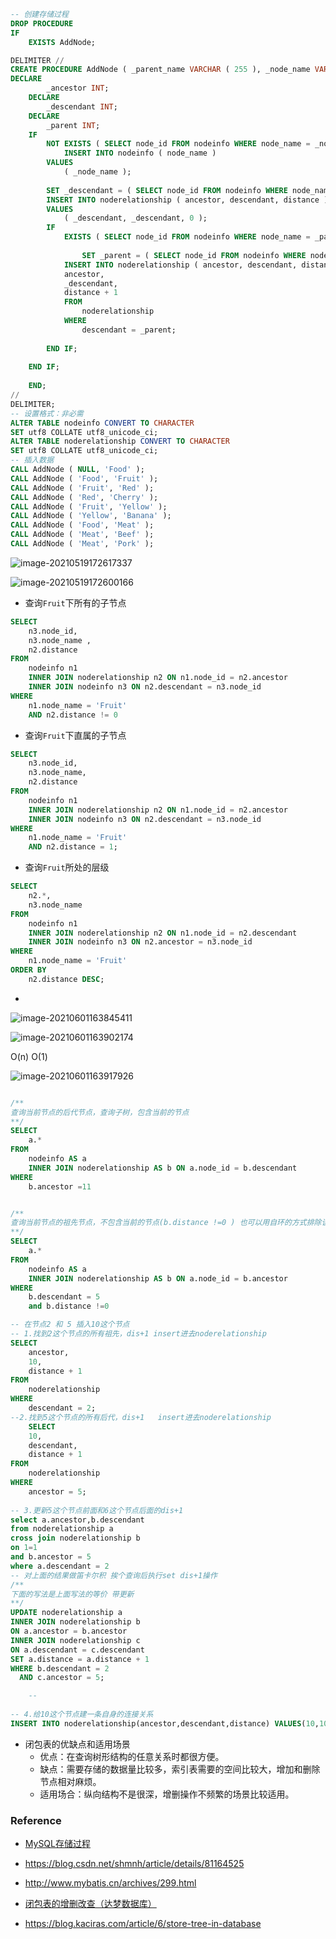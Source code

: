

```sql
-- 创建存储过程
DROP PROCEDURE
IF
	EXISTS AddNode;

DELIMITER //
CREATE PROCEDURE AddNode ( _parent_name VARCHAR ( 255 ), _node_name VARCHAR ( 255 ) ) BEGIN
DECLARE
		_ancestor INT;
	DECLARE
		_descendant INT;
	DECLARE
		_parent INT;
	IF
		NOT EXISTS ( SELECT node_id FROM nodeinfo WHERE node_name = _node_name ) THEN
			INSERT INTO nodeinfo ( node_name )
		VALUES
			( _node_name );
		
		SET _descendant = ( SELECT node_id FROM nodeinfo WHERE node_name = _node_name );
		INSERT INTO noderelationship ( ancestor, descendant, distance )
		VALUES
			( _descendant, _descendant, 0 );
		IF
			EXISTS ( SELECT node_id FROM nodeinfo WHERE node_name = _parent_name ) THEN
				
				SET _parent = ( SELECT node_id FROM nodeinfo WHERE node_name = _parent_name );
			INSERT INTO noderelationship ( ancestor, descendant, distance ) SELECT
			ancestor,
			_descendant,
			distance + 1 
			FROM
				noderelationship 
			WHERE
				descendant = _parent;
			
		END IF;
		
	END IF;
	
	END;
// 
DELIMITER;
-- 设置格式：非必需
ALTER TABLE nodeinfo CONVERT TO CHARACTER 
SET utf8 COLLATE utf8_unicode_ci;
ALTER TABLE noderelationship CONVERT TO CHARACTER 
SET utf8 COLLATE utf8_unicode_ci;
-- 插入数据
CALL AddNode ( NULL, 'Food' );
CALL AddNode ( 'Food', 'Fruit' );
CALL AddNode ( 'Fruit', 'Red' );
CALL AddNode ( 'Red', 'Cherry' );
CALL AddNode ( 'Fruit', 'Yellow' );
CALL AddNode ( 'Yellow', 'Banana' );
CALL AddNode ( 'Food', 'Meat' );
CALL AddNode ( 'Meat', 'Beef' );
CALL AddNode ( 'Meat', 'Pork' );
```



![image-20210519172617337](D:\Dev\SrcCode\spring-boot-climbing\data-climbing-manuscripts\src\main\sql\mysql\存储过程处理闭包表.assets\image-20210519172617337.png)



![image-20210519172600166](D:\Dev\SrcCode\spring-boot-climbing\data-climbing-manuscripts\src\main\sql\mysql\存储过程处理闭包表.assets\image-20210519172600166.png)

- 查询`Fruit`下所有的子节点

```sql
SELECT
	n3.node_id,
	n3.node_name ,
	n2.distance
FROM
	nodeinfo n1
	INNER JOIN noderelationship n2 ON n1.node_id = n2.ancestor
	INNER JOIN nodeinfo n3 ON n2.descendant = n3.node_id 
WHERE
	n1.node_name = 'Fruit' 
	AND n2.distance != 0
```

- 查询`Fruit`下直属的子节点

```sql
SELECT
	n3.node_id,
	n3.node_name,
	n2.distance 
FROM
	nodeinfo n1
	INNER JOIN noderelationship n2 ON n1.node_id = n2.ancestor
	INNER JOIN nodeinfo n3 ON n2.descendant = n3.node_id 
WHERE
	n1.node_name = 'Fruit' 
	AND n2.distance = 1;
```

- 查询`Fruit`所处的层级

```sql
SELECT
	n2.*,
	n3.node_name 
FROM
	nodeinfo n1
	INNER JOIN noderelationship n2 ON n1.node_id = n2.descendant
	INNER JOIN nodeinfo n3 ON n2.ancestor = n3.node_id 
WHERE
	n1.node_name = 'Fruit' 
ORDER BY
	n2.distance DESC;
```

- 

![image-20210601163845411](D:\Dev\SrcCode\spring-boot-climbing\data-climbing-manuscripts\src\main\sql\mysql\存储过程处理闭包表.assets\image-20210601163845411.png)

![image-20210601163902174](D:\Dev\SrcCode\spring-boot-climbing\data-climbing-manuscripts\src\main\sql\mysql\存储过程处理闭包表.assets\image-20210601163902174.png)

O(n) O(1)

![image-20210601163917926](D:\Dev\SrcCode\spring-boot-climbing\data-climbing-manuscripts\src\main\sql\mysql\存储过程处理闭包表.assets\image-20210601163917926.png)

```sql

/**
查询当前节点的后代节点，查询子树，包含当前的节点
**/
SELECT
	a.* 
FROM
	nodeinfo AS a
	INNER JOIN noderelationship AS b ON a.node_id = b.descendant 
WHERE
	b.ancestor =11


/**
查询当前节点的祖先节点，不包含当前的节点(b.distance !=0 ) 也可以用自环的方式排除该点
**/
SELECT
	a.* 
FROM
	nodeinfo AS a
	INNER JOIN noderelationship AS b ON a.node_id = b.ancestor 
WHERE
	b.descendant = 5
	and b.distance !=0 

```



```sql
-- 在节点2 和 5 插入10这个节点
-- 1.找到2这个节点的所有祖先，dis+1 insert进去noderelationship
SELECT
	ancestor,
	10,
	distance + 1 
FROM
	noderelationship 
WHERE
	descendant = 2;
--2.找到5这个节点的所有后代，dis+1	 insert进去noderelationship
	SELECT
	10,
	descendant,
	distance + 1 
FROM
	noderelationship 
WHERE
	ancestor = 5;
	
-- 3.更新5这个节点前面和6这个节点后面的dis+1
select a.ancestor,b.descendant
from noderelationship a
cross join noderelationship b
on 1=1 
and b.ancestor = 5
where a.descendant = 2
-- 对上面的结果做笛卡尔积 挨个查询后执行set dis+1操作
/**
下面的写法是上面写法的等价 带更新
**/
UPDATE noderelationship a
INNER JOIN noderelationship b
ON a.ancestor = b.ancestor
INNER JOIN noderelationship c
ON a.descendant = c.descendant
SET a.distance = a.distance + 1
WHERE b.descendant = 2
  AND c.ancestor = 5;

	-- 
	
-- 4.给10这个节点建一条自身的连接关系
INSERT INTO noderelationship(ancestor,descendant,distance) VALUES(10,10,0)

```









- 闭包表的优缺点和适用场景
  - 优点：在查询树形结构的任意关系时都很方便。
  - 缺点：需要存储的数据量比较多，索引表需要的空间比较大，增加和删除节点相对麻烦。
  - 适用场合：纵向结构不是很深，增删操作不频繁的场景比较适用。



### Reference

- [MySQL存储过程](https://www.cnblogs.com/mark-chan/p/5384139.html)
- https://blog.csdn.net/shmnh/article/details/81164525

- http://www.mybatis.cn/archives/299.html

- [闭包表的增删改查（达梦数据库）](https://blog.csdn.net/s504877001/article/details/114383160)

- https://blog.kaciras.com/article/6/store-tree-in-database

